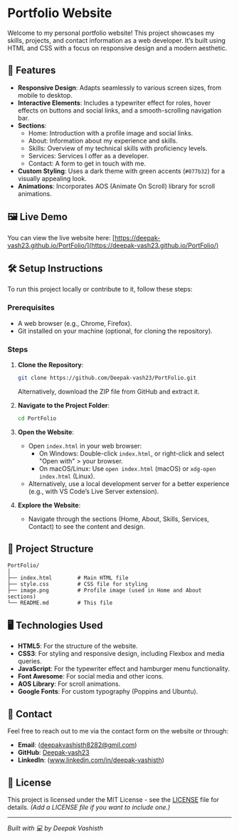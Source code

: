 # Portfolio Website

Welcome to my personal portfolio website! This project showcases my skills, projects, and contact information as a web developer. It’s built using HTML and CSS with a focus on responsive design and a modern aesthetic.

## 🌟 Features
- **Responsive Design**: Adapts seamlessly to various screen sizes, from mobile to desktop.
- **Interactive Elements**: Includes a typewriter effect for roles, hover effects on buttons and social links, and a smooth-scrolling navigation bar.
- **Sections**:
  - Home: Introduction with a profile image and social links.
  - About: Information about my experience and skills.
  - Skills: Overview of my technical skills with proficiency levels.
  - Services: Services I offer as a developer.
  - Contact: A form to get in touch with me.
- **Custom Styling**: Uses a dark theme with green accents (`#077b32`) for a visually appealing look.
- **Animations**: Incorporates AOS (Animate On Scroll) library for scroll animations.

## 🖼️ Live Demo
You can view the live website here: [https://deepak-vash23.github.io/PortFolio/](https://deepak-vash23.github.io/PortFolio/)

## 🛠️ Setup Instructions
To run this project locally or contribute to it, follow these steps:

### Prerequisites
- A web browser (e.g., Chrome, Firefox).
- Git installed on your machine (optional, for cloning the repository).

### Steps
1. **Clone the Repository**:
   ```bash
   git clone https://github.com/Deepak-vash23/PortFolio.git
   ```
   Alternatively, download the ZIP file from GitHub and extract it.

2. **Navigate to the Project Folder**:
   ```bash
   cd PortFolio
   ```

3. **Open the Website**:
   - Open `index.html` in your web browser:
     - On Windows: Double-click `index.html`, or right-click and select "Open with" > your browser.
     - On macOS/Linux: Use `open index.html` (macOS) or `xdg-open index.html` (Linux).
   - Alternatively, use a local development server for a better experience (e.g., with VS Code’s Live Server extension).

4. **Explore the Website**:
   - Navigate through the sections (Home, About, Skills, Services, Contact) to see the content and design.

## 📂 Project Structure
```
PortFolio/
│
├── index.html        # Main HTML file
├── style.css         # CSS file for styling
├── image.png         # Profile image (used in Home and About sections)
└── README.md         # This file
```

## 🖥️ Technologies Used
- **HTML5**: For the structure of the website.
- **CSS3**: For styling and responsive design, including Flexbox and media queries.
- **JavaScript**: For the typewriter effect and hamburger menu functionality.
- **Font Awesome**: For social media and other icons.
- **AOS Library**: For scroll animations.
- **Google Fonts**: For custom typography (Poppins and Ubuntu).


## 📧 Contact
Feel free to reach out to me via the contact form on the website or through:
- **Email**: (deepakvashisth8282@gmil.com)
- **GitHub**: [Deepak-vash23](https://github.com/Deepak-vash23)
- **LinkedIn**: (www.linkedin.com/in/deepak-vashisth)

## 📜 License
This project is licensed under the MIT License - see the [LICENSE](LICENSE) file for details. *(Add a LICENSE file if you want to include one.)*

---

*Built with 💻 by Deepak Vashisth*